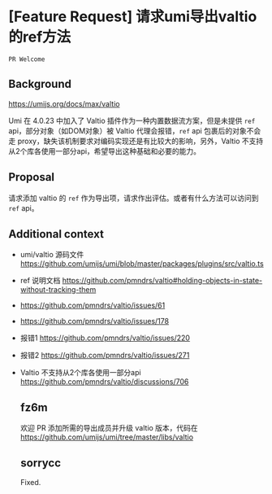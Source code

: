 # [Feature Request] 请求umi导出valtio的ref方法

`PR Welcome`

## Background

https://umijs.org/docs/max/valtio

Umi 在 4.0.23 中加入了 Valtio 插件作为一种内置数据流方案，但是未提供 `ref` api，部分对象（如DOM对象）被 Valtio 代理会报错，`ref` api 包裹后的对象不会走 proxy，缺失该机制要求对编码实现还是有比较大的影响，另外，Valtio 不支持从2个库各使用一部分api，希望导出这种基础和必要的能力。

## Proposal

请求添加 valtio 的 `ref` 作为导出项，请求作出评估。或者有什么方法可以访问到 `ref` api。

## Additional context

- umi/valtio 源码文件 https://github.com/umijs/umi/blob/master/packages/plugins/src/valtio.ts
- ref 说明文档 https://github.com/pmndrs/valtio#holding-objects-in-state-without-tracking-them
- https://github.com/pmndrs/valtio/issues/61
- https://github.com/pmndrs/valtio/issues/178
- 报错1 https://github.com/pmndrs/valtio/issues/220
- 报错2 https://github.com/pmndrs/valtio/issues/271
- Valtio 不支持从2个库各使用一部分api https://github.com/pmndrs/valtio/discussions/706

  ## fz6m

  欢迎 PR 添加所需的导出成员并升级 valtio 版本，代码在 https://github.com/umijs/umi/tree/master/libs/valtio

  ## sorrycc

  Fixed.
